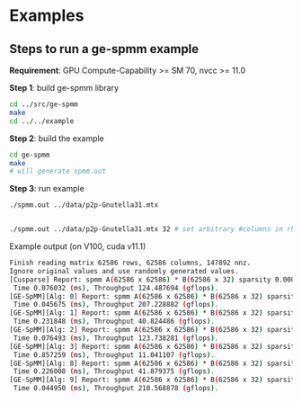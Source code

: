 # Examples

## Steps to run a ge-spmm example
**Requirement**: GPU Compute-Capability >= SM 70, nvcc >= 11.0

**Step 1**: build ge-spmm library
```bash
cd ../src/ge-spmm
make
cd ../../example
```

**Step 2**: build the example
```bash
cd ge-spmm
make
# will generate spmm.out
```

**Step 3**: run example
```bash
./spmm.out ../data/p2p-Gnutella31.mtx


./spmm.out ../data/p2p-Gnutella31.mtx 32 # set arbitrary #columns in rhs dense matrix 

```
Example output (on V100, cuda v11.1)
```bash
Finish reading matrix 62586 rows, 62586 columns, 147892 nnz. 
Ignore original values and use randomly generated values.
[Cusparse] Report: spmm A(62586 x 62586) * B(62586 x 32) sparsity 0.000038 (nnz=147892) 
 Time 0.076032 (ms), Throughput 124.487694 (gflops).
[GE-SpMM][Alg: 0] Report: spmm A(62586 x 62586) * B(62586 x 32) sparsity 0.000038 (nnz=147892) 
 Time 0.045675 (ms), Throughput 207.228882 (gflops).
[GE-SpMM][Alg: 1] Report: spmm A(62586 x 62586) * B(62586 x 32) sparsity 0.000038 (nnz=147892) 
 Time 0.231848 (ms), Throughput 40.824486 (gflops).
[GE-SpMM][Alg: 2] Report: spmm A(62586 x 62586) * B(62586 x 32) sparsity 0.000038 (nnz=147892) 
 Time 0.076493 (ms), Throughput 123.738281 (gflops).
[GE-SpMM][Alg: 3] Report: spmm A(62586 x 62586) * B(62586 x 32) sparsity 0.000038 (nnz=147892) 
 Time 0.857259 (ms), Throughput 11.041107 (gflops).
[GE-SpMM][Alg: 8] Report: spmm A(62586 x 62586) * B(62586 x 32) sparsity 0.000038 (nnz=147892) 
 Time 0.226008 (ms), Throughput 41.879375 (gflops).
[GE-SpMM][Alg: 9] Report: spmm A(62586 x 62586) * B(62586 x 32) sparsity 0.000038 (nnz=147892) 
 Time 0.044950 (ms), Throughput 210.568878 (gflops).
```
